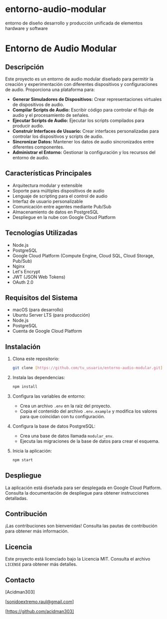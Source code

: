 # entorno-audio-modular
entorno de diseño desarrollo y producción unificada de elementos hardware y software
# Entorno de Audio Modular

## Descripción

Este proyecto es un entorno de audio modular diseñado para permitir la creación y experimentación con diferentes dispositivos y configuraciones de audio. Proporciona una plataforma para:

* **Generar Simuladores de Dispositivos:** Crear representaciones virtuales de dispositivos de audio.
* **Compilar Scripts de Audio:** Escribir código para controlar el flujo de audio y el procesamiento de señales.
* **Ejecutar Scripts de Audio:** Ejecutar los scripts compilados para producir audio.
* **Construir Interfaces de Usuario:** Crear interfaces personalizadas para controlar los dispositivos y scripts de audio.
* **Sincronizar Datos:** Mantener los datos de audio sincronizados entre diferentes componentes.
* **Administrar el Entorno:** Gestionar la configuración y los recursos del entorno de audio.

## Características Principales

* Arquitectura modular y extensible
* Soporte para múltiples dispositivos de audio
* Lenguaje de scripting para el control de audio
* Interfaz de usuario personalizable
* Comunicación entre agentes mediante Pub/Sub
* Almacenamiento de datos en PostgreSQL
* Despliegue en la nube con Google Cloud Platform

## Tecnologías Utilizadas

* Node.js
* PostgreSQL
* Google Cloud Platform (Compute Engine, Cloud SQL, Cloud Storage, Pub/Sub)
* Nginx
* Let's Encrypt
* JWT (JSON Web Tokens)
* OAuth 2.0

## Requisitos del Sistema

* macOS (para desarrollo)
* Ubuntu Server LTS (para producción)
* Node.js
* PostgreSQL
* Cuenta de Google Cloud Platform

## Instalación

1.  Clona este repositorio:

    ```bash
    git clone [https://github.com/tu_usuario/entorno-audio-modular.git](https://github.com/tu_usuario/entorno-audio-modular.git)
    ```

2.  Instala las dependencias:

    ```bash
    npm install
    ```

3.  Configura las variables de entorno:

    * Crea un archivo `.env` en la raíz del proyecto.
    * Copia el contenido del archivo `.env.example` y modifica los valores para que coincidan con tu configuración.

4.  Configura la base de datos PostgreSQL:

    * Crea una base de datos llamada `modular_env`.
    * Ejecuta las migraciones de la base de datos para crear el esquema.

5.  Inicia la aplicación:

    ```bash
    npm start
    ```

## Despliegue

La aplicación está diseñada para ser desplegada en Google Cloud Platform. Consulta la documentación de despliegue para obtener instrucciones detalladas.

## Contribución

¡Las contribuciones son bienvenidas! Consulta las pautas de contribución para obtener más información.

## Licencia

Este proyecto está licenciado bajo la Licencia MIT. Consulta el archivo `LICENSE` para obtener más detalles.

## Contacto

[Acidman303]

[sonidoextremo.raul@gmail.com]

[https://github.com/acidman303]

